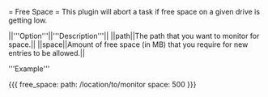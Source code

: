 = Free Space =
This plugin will abort a task if free space on a given drive is getting low.

||'''Option'''||'''Description'''||
||path||The path that you want to monitor for space.||
||space||Amount of free space (in MB) that you require for new entries to be allowed.||

'''Example'''

{{{
free_space:
  path: /location/to/monitor
  space: 500
}}}